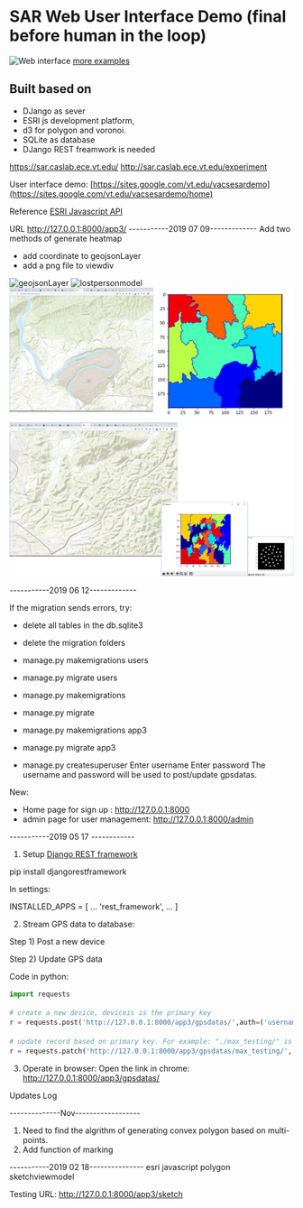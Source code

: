 # SAR Web User Interface Demo (final before human in the loop)
![Web interface](screen/taskassign.png)
[more examples](screen/)
## Built based on
- DJango as sever
- ESRI js development platform,
- d3 for polygon and voronoi.
- SQLite as database
- DJango REST freamwork is needed

https://sar.caslab.ece.vt.edu/
http://sar.caslab.ece.vt.edu/experiment

User interface demo: [https://sites.google.com/vt.edu/vacsesardemo](https://sites.google.com/vt.edu/vacsesardemo/home)

Reference
[ESRI Javascript API](https://developers.arcgis.com/javascript/latest/api-reference/esri-views-View.html#width)

URL
http://127.0.0.1:8000/app3/
-----------2019 07 09-------------
Add two methods of generate heatmap
- add coordinate to geojsonLayer
- add a png file to viewdiv

![geojsonLayer](screen/heatmap_esri.png)
![lostpersonmodel](screen/lost_person_model.png)
![watersheld](screen/watersheld.png)
![watersheld2](screen/watersheld2.png)

-----------2019 06 12-------------

If the migration sends errors, try:
- delete all tables in the db.sqlite3
- delete the migration folders
- manage.py makemigrations users
- manage.py migrate users

- manage.py makemigrations
- manage.py migrate

- manage.py makemigrations app3
- manage.py migrate app3

- manage.py createsuperuser
Enter username
Enter password
The username and password will be used to post/update gpsdatas.

New:
- Home page for sign up : http://127.0.0.1:8000
- admin page for user management:  http://127.0.0.1:8000/admin

-----------2019 05 17 ------------
1. Setup
[Django REST framework](https://www.django-rest-framework.org/tutorial/quickstart/)

pip install djangorestframework

In settings:

INSTALLED_APPS = [
    ...
    'rest_framework',
    ...
]

2. Stream GPS data to database:

Step 1) Post a new device

Step 2) Update GPS data

Code in python:  
```python
import requests

# create a new device, deviceis is the primary key
r = requests.post('http://127.0.0.1:8000/app3/gpsdatas/',auth=('username','password'), data = {'deviceid':'max_testing', 'taskid':'sar_put2','gpsdata':'{"gps":["stamp":004,"lat":-81,"log":37]}'})

# update record based on primary key. For example: "./max_testing/" is added as pk
r = requests.patch('http://127.0.0.1:8000/app3/gpsdatas/max_testing/', auth=('username','password'), data = {'deviceid':'max_testing', 'taskid':'sar_put2','gpsdata':'{"gps":["stamp":004,"lat":-80,"log":38]}'})
```

3. Operate in browser:
Open the link in chrome: http://127.0.0.1:8000/app3/gpsdatas/



Updates Log

--------------Nov------------------
1. Need to find the algrithm of generating convex polygon based on multi-points.
2. Add function of marking

-----------2019 02 18---------------
esri javascript
polygon
sketchviewmodel

Testing URL: http://127.0.0.1:8000/app3/sketch

